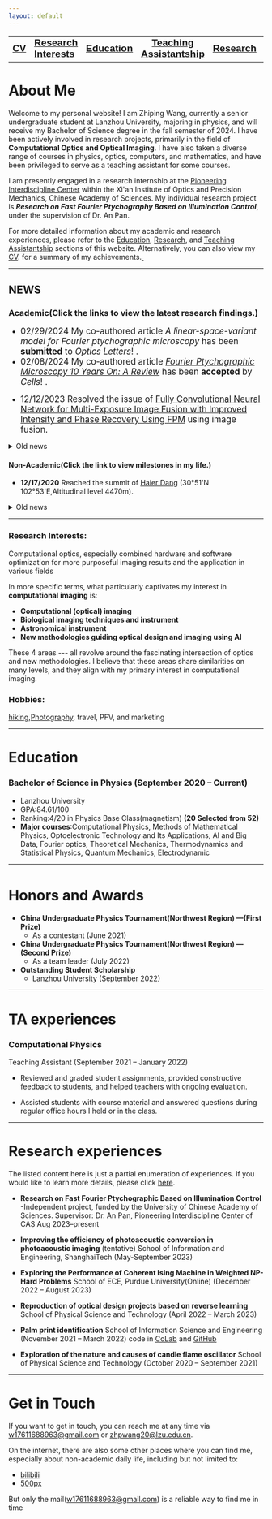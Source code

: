 ```yaml
---
layout: default
---
```



<style>
  .narrow-font {
    font-family: "Arial Narrow", "Helvetica Narrow", Verdana, sans-serif;
  }
</style>

<div>
<table>
  <tr>
     <td style="text-align: right;"><a href='./CV/ZhipingWang_CV_March_2024.pdf'><big><b><span class="narrow-font">CV</span></b></big></a></td>
     <td style="text-align: left;"><a href='https://wang-zhiping.github.io/#RI'><big><b><span class="narrow-font">Research<br>Interests</span></b></big></a></td>
     <td style="text-align: center;"><a href='https://wang-zhiping.github.io/#Education'><big><b><span class="narrow-font">Education</span></b></big></a></td>
     <td style="text-align: center;"><a href='#TA'><big><b><span class="narrow-font">Teaching<br>Assistantship</span></b></big></a></td>
     <td style="text-align: right;"><a href='./research.html'><big><b><span class="narrow-font">Research</span></b></big></a></td>
     <td style="text-align: right;"><a href='./publications/publication.html'><big><b><span class="narrow-font">Publication</span></b></big></a></td>
    <!-- 更多的表格行和单元格 -->
  </tr>
</table>
</div> 

    
    
# About Me

Welcome to my personal website! I am Zhiping Wang, currently a senior undergraduate student at Lanzhou University, majoring in physics, and will receive my Bachelor of Science degree in the fall semester of 2024. I have been actively involved in research projects, primarily in the field of **Computational Optics and Optical Imaging**. I have also taken a diverse range of courses in physics, optics, computers, and mathematics, and have been privileged to serve as a teaching assistant for some courses.

I am presently engaged in a research internship at the [Pioneering Interdiscipline Center](http://www.piclaboratory.com/) within the Xi'an Institute of Optics and Precision Mechanics, Chinese Academy of Sciences. My individual research project is **<i>Research on Fast Fourier Ptychography Based on Illumination Control</i>**, under the supervision of Dr. An Pan.
<!--
I am presently involved in a research internship at the [Pioneering Interdiscipline Center](http://www.piclaboratory.com/) of the Chinese Academy of Sciences, under the guidance of Dr. [Pan An](https://scholar.google.com/citations?user=C3ZLpdQAAAAJ).
-->
<!--
Since May of this year, I have been actively involved in an online research project on **Photoacoustic Imaging** under the guidance of Professor [Fei Gao](https://scholar.google.com.sg/citations?user=aDTizY8AAAAJ) at [HISLAB](http://www.hislab.cn/), ShanghaiTech University.
-->

For more detailed information about my academic and research experiences, please refer to the [Education](#Education), [Research](#RE), and [Teaching Assistantship](#TA) sections of this website. Alternatively, you can also view my [CV](./CV/ZhipingWang_CV_December.pdf). for a summary of my achievements.<a href="https://clustrmaps.com/site/1bx3g" title="Visit tracker">
  <img src="//www.clustrmaps.com/map_v2.png?d=l8Vxf3g7cK6-tuIQUBBtPNSo7ALplEXpHsJAAcgXi20&cl=ffffff" width="1" height="1" />
</a>


* * *
## NEWS
### Academic(Click the links to view the latest research findings.)
+ <big> 02/29/2024 My co-authored article *A linear-space-variant model for Fourier ptychographic microscopy* has been **submitted** to *Optics Letters*! .</big>
+ <big> 02/08/2024 My co-authored article [*Fourier Ptychographic Microscopy 10 Years On: A Review*](https://www.mdpi.com/2073-4409/13/4/324) has been **accepted** by *Cells*! .</big>
<!-- + <big> **12/22/2023** Implemented new algorithm for [single-shot wide-field recovery](./ResearchSummary&Reporting/FPM/single-fast.md) in FPM.</big> -->
+ <big> 12/12/2023 Resolved the issue of [Fully Convolutional Neural Network for Multi-Exposure Image Fusion with Improved Intensity and Phase Recovery Using FPM](./ResearchSummary&Reporting/FPM/fusion.md) using image fusion.</big>
<details>
<summary>Old news</summary>
<br>
<ul>
<li>12/22/2023: Implemented new algorithm for <a href="./ResearchSummary&Reporting/FPM/single-fast.md">“single-shot wide-field recovery”</a>.</li>
</ul>
</details>


#### Non-Academic(Click the link to view milestones in my life.)
+ **12/17/2020** Reached the summit of [Haier Dang](./hiking&photos/readme2.md) (30°51'N 102°53'E,Altitudinal level 4470m).
<details>
<summary>Old news</summary>
<br>
<!-- <ul>
   <li>27/04/2020: <a href="https://www.hsu-hh.de/bedarfsgerechtigkeit/aktuelles/">“Sammelband ‘Empirical Research and Normative Theory’ erschienen”</a> (DFG Research Group FOR 2104)</li>
   <li>28/10/2019: <a href="https://www.presse.uni-oldenburg.de/mit/2019/362.html">“Von der Unendlichkeit, Lügnern und dem Hören. Ringvorlesung zu Paradoxien an der Universität Oldenburg”</a> (University of Oldenburg)</li>
   <li>25/09/2019: <a href="https://www.hsu-hh.de/bedarfsgerechtigkeit/aktuelles/">“Neuer Sammelband ‘Philosophie zwischen Sein und Sollen’ erschienen”</a> (DFG Research Group FOR 2104)</li>
   <li>18/04/2019: <a href="https://uol.de/en/news/article/schreiben-lernen-im-tandem-3250">“Besser schreiben im Tandem”</a> (University of Oldenburg)</li>
   <li>08/12/2017: <a href="https://karl-jaspers-gesellschaft.de/mind-the-gap-zur-vermittlung-normativer-theorie-und-empirischer-forschung-malte-meyerhuber-und-max-bauer/">“Mind the Gap. Zur Vermittlung normativer Theorie und empirischer Forschung”</a> (Karl-Jaspers-Gesellschaft)</li>
   <li>02/07/2015: <a href="https://www.presse.uni-oldenburg.de/mit/2015/280.html">“Was Begriffe für unser Leben bedeuten. Berliner Philosoph referiert über ‘Zeitbewusstsein und Sinn-Horizonte’”</a> (University of Oldenburg)</li>
   <li>25/02/2013: <a href="https://www.weser-kurier.de/landkreis-verden/abiturient-fuehrt-die-piraten-an-doc7e4913gfbq08adqf2a1">“Abiturient führt die Piraten an”</a> (Weser Kurier)</li>
   <li>21/01/2013: <a href="https://www.kreiszeitung.de/lokales/verden/mohr-spitze-2709087.html">“Mohr ist Spitze”</a> (Kreiszeitung)</li>
   <li>21/01/2013: <a href="https://www.kreiszeitung.de/lokales/verden/macht-rennen-kirchlinteln-2709092.html">“CDU macht das Rennen in Kirchlinteln”</a> (Kreiszeitung)</li>
   <li>18/01/2013: <a href="https://www.weser-kurier.de/landkreis-verden/teurer-wahlkampf-doc7e3gwmzp5ub15tuurfzw">“Teurer Wahlkampf”</a> (Weser Kurier)</li>
   <li>11/01/2013: <a href="https://www.weser-kurier.de/niedersachsen/tempolimit-auf-der-a1-bei-oyten-doc7e3gpq83ppk8vflkd73">“Tempolimit auf der A1 bei Oyten”</a> (Weser Kurier)</li>
   <li>11/01/2013: <a href="https://www.weser-kurier.de/niedersachsen/mehr-sicherheit-auf-den-schulwegen-doc7e3gpoycbbn1k3gvwiam">“Mehr Sicherheit auf den Schulwegen”</a> (Weser Kurier)</li>
   <li>11/01/2013: <a href="https://www.weser-kurier.de/niedersachsen/aerger-ueber-marode-radwege-doc7e3gpoupy4o1d1k96iyy">“Ärger über marode Radwege”</a> (Weser Kurier)</li>
   <li>11/01/2013: <a href="https://www.weser-kurier.de/niedersachsen/ein-buergerbus-fuer-oyten-doc7e3gpo5bc491h6fanfzw">“Ein Bürgerbus für Oyten”</a> (Weser Kurier)</li>
   <li>10/01/2013: <a href="https://www.kreiszeitung.de/lokales/verden/bildungschancen-grosses-streitthema-2693591.html">“Bildungschancen als großes Streitthema”</a> (Kreiszeitung)</li>
   <li>27/12/2012: <a href="https://www.kreiszeitung.de/lokales/verden/argumente-wahl-2678311.html">“Argumente zur Wahl”</a> (Kreiszeitung)</li>
   <li>29/11/2012: <a href="https://www.kreiszeitung.de/lokales/verden/aufwertung-pflege-2643073.html">“Aufwertung der Pflege”</a> (Kreiszeitung)</li>
   <li>20/04/2012: <a href="https://www.weser-kurier.de/region/drei-piraten-kueren-direktkandidaten-doc7e42wkfju7ngfqvg5ey">“Drei Piraten küren Direktkandidaten”</a> (Weser Kurier)</li>
</ul> -->
</details>

* * *

### Research Interests:<a name="RI"></a>
Computational optics, especially combined hardware and software optimization for more purposeful imaging results and the application in various fields
         
 In more specific terms, what particularly captivates my interest in **computational imaging** is:
 
+ **Computational (optical) imaging** 
+ **Biological imaging techniques and instrument**
+ **Astronomical instrument**
+ **New methodologies guiding optical design and imaging using AI**


         
These 4 areas --- all revolve around the fascinating intersection of optics and new methodologies. I believe that these areas share similarities on many levels, and they align with my primary interest in computational imaging.

### Hobbies:
[hiking](./hiking&photos/readme2.md),[Photography](https://500px.com.cn/ZhipingWANG), travel, PFV,  and marketing


* * *

# Education <a name="Education"></a>
### Bachelor of Science in Physics         (September 2020 – Current)

+ Lanzhou University
+ GPA:84.61/100
+ Ranking:4/20 in Physics Base Class(magnetism) **(20 Selected from 52)**
+ **Major courses**:Computational Physics, Methods of Mathematical Physics, Optoelectronic Technology and Its
  Applications, AI and Big Data, Fourier optics, Theoretical Mechanics, Thermodynamics and Statistical Physics,
  Quantum Mechanics, Electrodynamic

* * *
# Honors and Awards　<a name="HA"></a>
+ **China Undergraduate Physics Tournament(Northwest Region) —(First Prize)**
  + As a contestant (June 2021)
+ **China Undergraduate Physics Tournament(Northwest Region) —(Second Prize)**
  + As a team leader (July 2022)
+ **Outstanding Student Scholarship**
  + Lanzhou University (September 2022)


* * *


# TA experiences <a name="TA"></a>
### Computational Physics

Teaching Assistant (September 2021 – January 2022)

- Reviewed and graded student assignments, provided constructive feedback to students, and helped teachers with
ongoing evaluation.

- Assisted students with course material and answered questions during regular office hours I held or in the class.


* * *

# Research experiences <a name="RE"></a>
The listed content here is just a partial enumeration of experiences. If you would like to learn more details, please click [here](./research.md).

+ **Research on Fast Fourier Ptychographic Based on Illumination Control** -Independent project, funded by the University of Chinese Academy of Sciences.
  Supervisor: Dr. An Pan, Pioneering Interdiscipline Center of CAS Aug 2023–present
  
+ **Improving the efficiency of photoacoustic conversion in photoacoustic imaging** (tentative)
  School of Information and Engineering, ShanghaiTech (May-September 2023)
  
+ **Exploring the Performance of Coherent Ising Machine in Weighted NP-Hard Problems**
  School of ECE, Purdue University(Online) (December 2022 – August 2023)

+ **Reproduction of optical design projects based on reverse learning**
  School of Physical Science and Technology (April 2022 – March 2023)

+ **Palm print identification**
  School of Information Science and Engineering (November 2021 – March 2022)
  code in [CoLab](https://colab.research.google.com/drive/1UXjqFMbqhZZp2DVSjXcWU_WVvdc7rTjc?usp=sharing) and [GitHub](https://github.com/Wang-Zhiping/palmprint-recognition)

+ **Exploration of the nature and causes of candle flame oscillator**
  School of Physical Science and Technology (October 2020 – September 2021)
    
* * *




# Get in Touch

If you want to get in touch, you can reach me at any time via <w17611688963@gmail.com> or <zhpwang20@lzu.edu.cn>.

On the internet, there are also some other places where you can find me, especially about non-academic daily life, including but not limited to:
+ [bilibili](https://space.bilibili.com/15823831)
+ [500px](https://500px.com.cn/ZhipingWANG)

But only the mail(<w17611688963@gmail.com>) is a reliable way to find me in time
    

      
